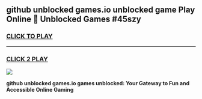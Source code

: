 
## github unblocked games.io unblocked game Play Online 👋 Unblocked Games #45szy
<h3>
<a href="https://premium.freeplayer.one?title=github_unblocked_games.io&ref=21F">CLICK TO PLAY</a></h3>
<hr>

<h3>
<a href="https://premium.freeplayer.one?title=github_unblocked_games.io&ref=21F">CLICK 2 PLAY</a>
  
</h3>

<a href="https://premium.freeplayer.one?title=github_unblocked_games.io&ref=21F/"><img src="https://clearcache.store/games.png"></a>


**github unblocked games.io games unblocked: Your Gateway to Fun and Accessible Online Gaming**
